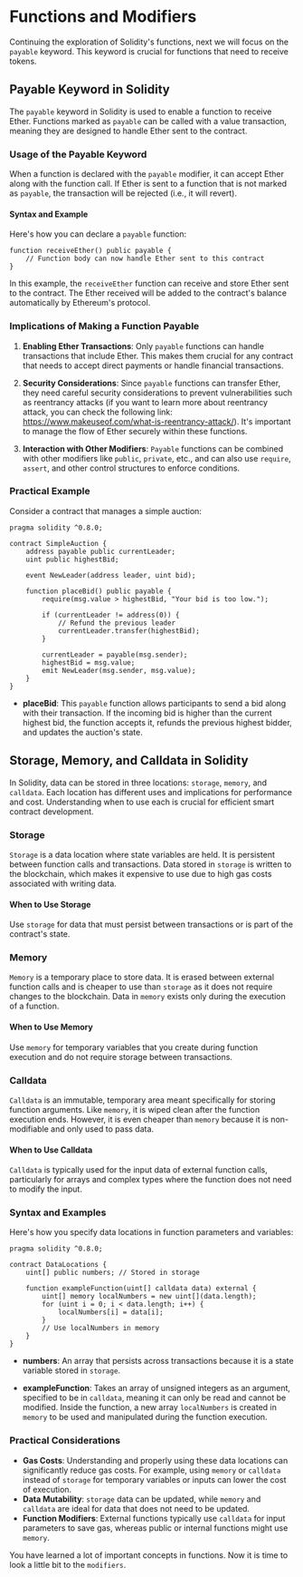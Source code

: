# Functions and Modifiers

Continuing the exploration of Solidity's functions, next we will focus on the `payable` keyword. This keyword is crucial for functions that need to receive tokens.

## Payable Keyword in Solidity

The `payable` keyword in Solidity is used to enable a function to receive Ether. Functions marked as `payable` can be called with a value transaction, meaning they are designed to handle Ether sent to the contract.

### Usage of the Payable Keyword

When a function is declared with the `payable` modifier, it can accept Ether along with the function call. If Ether is sent to a function that is not marked as `payable`, the transaction will be rejected (i.e., it will revert).

#### Syntax and Example

Here's how you can declare a `payable` function:

```solidity
function receiveEther() public payable {
    // Function body can now handle Ether sent to this contract
}
```

In this example, the `receiveEther` function can receive and store Ether sent to the contract. The Ether received will be added to the contract's balance automatically by Ethereum's protocol.

### Implications of Making a Function Payable

1. **Enabling Ether Transactions**: Only `payable` functions can handle transactions that include Ether. This makes them crucial for any contract that needs to accept direct payments or handle financial transactions.

2. **Security Considerations**: Since `payable` functions can transfer Ether, they need careful security considerations to prevent vulnerabilities such as reentrancy attacks (if you want to learn more about reentrancy attack, you can check the following link: https://www.makeuseof.com/what-is-reentrancy-attack/). It's important to manage the flow of Ether securely within these functions.

3. **Interaction with Other Modifiers**: `Payable` functions can be combined with other modifiers like `public`, `private`, etc., and can also use `require`, `assert`, and other control structures to enforce conditions.

### Practical Example

Consider a contract that manages a simple auction:

```solidity
pragma solidity ^0.8.0;

contract SimpleAuction {
    address payable public currentLeader;
    uint public highestBid;

    event NewLeader(address leader, uint bid);

    function placeBid() public payable {
        require(msg.value > highestBid, "Your bid is too low.");

        if (currentLeader != address(0)) {
            // Refund the previous leader
            currentLeader.transfer(highestBid);
        }

        currentLeader = payable(msg.sender);
        highestBid = msg.value;
        emit NewLeader(msg.sender, msg.value);
    }
}
```

- **placeBid**: This `payable` function allows participants to send a bid along with their transaction. If the incoming bid is higher than the current highest bid, the function accepts it, refunds the previous highest bidder, and updates the auction's state.

## Storage, Memory, and Calldata in Solidity

In Solidity, data can be stored in three locations: `storage`, `memory`, and `calldata`. Each location has different uses and implications for performance and cost. Understanding when to use each is crucial for efficient smart contract development.

### Storage

`Storage` is a data location where state variables are held. It is persistent between function calls and transactions. Data stored in `storage` is written to the blockchain, which makes it expensive to use due to high gas costs associated with writing data.

#### When to Use Storage

Use `storage` for data that must persist between transactions or is part of the contract's state.

### Memory

`Memory` is a temporary place to store data. It is erased between external function calls and is cheaper to use than `storage` as it does not require changes to the blockchain. Data in `memory` exists only during the execution of a function.

#### When to Use Memory

Use `memory` for temporary variables that you create during function execution and do not require storage between transactions.

### Calldata

`Calldata` is an immutable, temporary area meant specifically for storing function arguments. Like `memory`, it is wiped clean after the function execution ends. However, it is even cheaper than `memory` because it is non-modifiable and only used to pass data.

#### When to Use Calldata

`Calldata` is typically used for the input data of external function calls, particularly for arrays and complex types where the function does not need to modify the input.

### Syntax and Examples

Here's how you specify data locations in function parameters and variables:

```solidity
pragma solidity ^0.8.0;

contract DataLocations {
    uint[] public numbers; // Stored in storage

    function exampleFunction(uint[] calldata data) external {
        uint[] memory localNumbers = new uint[](data.length);
        for (uint i = 0; i < data.length; i++) {
            localNumbers[i] = data[i];
        }
        // Use localNumbers in memory
    }
}
```

- **numbers**: An array that persists across transactions because it is a state variable stored in `storage`.

- **exampleFunction**: Takes an array of unsigned integers as an argument, specified to be in `calldata`, meaning it can only be read and cannot be modified. Inside the function, a new array `localNumbers` is created in `memory` to be used and manipulated during the function execution.

### Practical Considerations

- **Gas Costs**: Understanding and properly using these data locations can significantly reduce gas costs. For example, using `memory` or `calldata` instead of `storage` for temporary variables or inputs can lower the cost of execution.
- **Data Mutability**: `storage` data can be updated, while `memory` and `calldata` are ideal for data that does not need to be updated.
- **Function Modifiers**: External functions typically use `calldata` for input parameters to save gas, whereas public or internal functions might use `memory`.

You have learned a lot of important concepts in functions. Now it is time to look a little bit to the `modifiers`.

